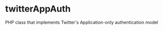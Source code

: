twitterAppAuth
==============

PHP class that implements Twitter's Application-only authentication model